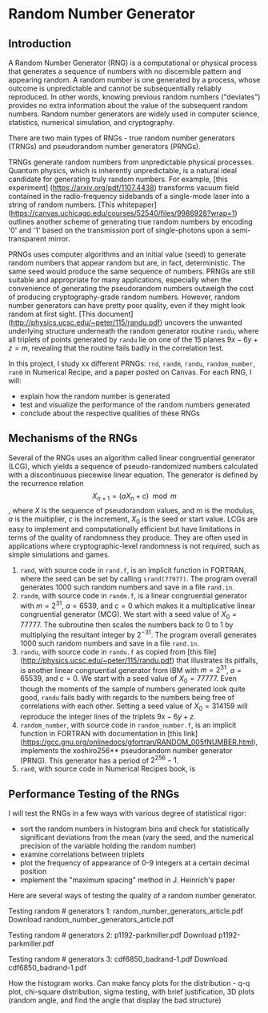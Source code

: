 # Random Number Generator

## Introduction
A Random Number Generator (RNG) is a computational or physical process that generates a sequence of numbers with no discernible pattern and appearing random. A random number is one generated by a process, whose outcome is unpredictable and cannot be subsequentially reliably reproduced. In other words, knowing previous random numbers ("deviates") provides no extra information about the value of the subsequent random numbers. Random number generators are widely used in computer science, statistics, numerical simulation, and cryptography.

There are two main types of RNGs - true random number generators (TRNGs) and pseudorandom number generators (PRNGs). 

TRNGs generate random numbers from unpredictable physical processes. Quantum physics, which is inherently unpredictable, is a natural ideal candidate for generating truly random numbers. For example, [this experiment] (https://arxiv.org/pdf/1107.4438) transforms vacuum field contained in the radio-frequency sidebands of a single-mode laser into a string of random numbers. [This whitepaper] (https://canvas.uchicago.edu/courses/52540/files/9986928?wrap=1) outlines another scheme of generating true random numbers by encoding '0' and '1' based on the transmission port of single-photons upon a semi-transparent mirror. 

PRNGs uses computer algorithms and an initial value (seed) to generate random numbers that appear random but are, in fact, deterministic. The same seed would produce the same sequence of numbers. PRNGs are still suitable and appropriate for many applications, especially when the convenience of generating the pseudorandom numbers outweigh the cost of producing cryptography-grade random numbers. However, random number generators can have pretty poor quality, even if they might look random at first sight. [This document] (http://physics.ucsc.edu/~peter/115/randu.pdf) uncovers the unwanted underlying structure underneath the random generator routine `randu`, where all triplets of points generated by `randu` lie on one of the 15 planes $9x-6y+z=m$, revealing that the routine fails badly in the correlation test.

In this project, I study xx different PRNGs: `rnd`, `randm`, `randu`, `random_number`, `ran0` in Numerical Recipe, and a paper posted on Canvas. For each RNG, I will:
- explain how the random number is generated
- test and visualize the performance of the random numbers generated
- conclude about the respective qualities of these RNGs

## Mechanisms of the RNGs
Several of the RNGs uses an algorithm called linear congruential generator (LCG), which yields a sequence of pseudo-randomized numbers calculated with a discontinuous piecewise linear equation. The generator is defined by the recurrence relation $$X_{n+1} =  (a X_n + c) \mod m$$, where $X$ is the sequence of pseudorandom values, and $m$ is the modulus, $a$ is the multiplier, $c$ is the increment, $X_0$ is the seed or start value. LCGs are easy to implement and computationally efficient but have limitations in terms of the quality of randomness they produce. They are often used in applications where cryptographic-level randomness is not required, such as simple simulations and games. 

1. `rand`, with source code in `rand.f`, is an implicit function in FORTRAN, where the seed can be set by calling `srand(77977)`.  The program overall generates 1000 such random numbers and save in a file `rand.in`.
1. `randm`, with source code in `randm.f`, is a linear congruential generator with $m = 2^31$, $a = 6539$, and $c=0$ which makes it a multiplicative linear congruential generator (MCG). We start with a seed value of $X_0 = 77777$. The subroutine then scales the numbers back to $0$ to $1$ by multiplying the resultant integer by $2^{-31}$. The program overall generates 1000 such random numbers and save in a file `rand.in`.
1. `randu`, with source code in `randu.f` as copied from [this file] (http://physics.ucsc.edu/~peter/115/randu.pdf) that illustrates its pitfalls, is another linear congruential generator from IBM with $m = 2^31$, $a = 65539$, and $c=0$. We start with a seed value of $X_0 = 77777$. Even though the moments of the sample of numbers generated look quite good, `randu` fails badly with regards to the numbers being free of correlations with each other. Setting a seed value of $X_0 = 314159$ will reproduce the integer lines of the triplets $9x-6y+z$. 
1. `random_number`, with source code in `random_number.f`, is an implicit function in FORTRAN with documentation in [this link] (https://gcc.gnu.org/onlinedocs/gfortran/RANDOM_005fNUMBER.html), implements the xoshiro256** pseudorandom number generator (PRNG). This generator has a period of $2^{256} - 1$.
1. `ran0`, with source code in Numerical Recipes book, is

## Performance Testing of the RNGs
I will test the RNGs in a few ways with various degree of statistical rigor: 
- sort the random numbers in histogram bins and check for statistically significant deviations from the mean (vary the seed, and the numerical precision of the variable holding the random number)
- examine correlations between triplets
- plot the frequency of appearance of 0-9 integers at a certain decimal position
- implement the "maximum spacing" method in J. Heinrich's paper

Here are several ways of testing the quality of a random number generator. 

Testing random # generators 1: random_number_generators_article.pdf Download random_number_generators_article.pdf 

Testing random # generators 2: p1192-parkmiller.pdf Download p1192-parkmiller.pdf 

Testing random # generators 3: cdf6850_badrand-1.pdf Download cdf6850_badrand-1.pdf 


How the histogram works. 
Can make fancy plots for the distribution - q-q plot, chi-square distribution, sigma testing, with brief justification, 3D plots (random angle, and find the angle that display the bad structure) 

